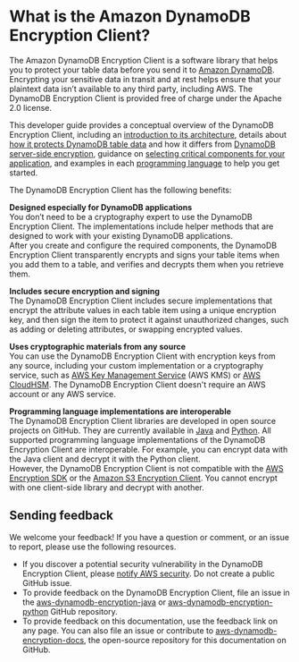 # What is the Amazon DynamoDB Encryption Client?<a name="what-is-ddb-encrypt"></a>

The Amazon DynamoDB Encryption Client is a software library that helps you to protect your table data before you send it to [Amazon DynamoDB](https://docs.aws.amazon.com/amazondynamodb/latest/developerguide/)\. Encrypting your sensitive data in transit and at rest helps ensure that your plaintext data isn’t available to any third party, including AWS\. The DynamoDB Encryption Client is provided free of charge under the Apache 2\.0 license\.

This developer guide provides a conceptual overview of the DynamoDB Encryption Client, including an [introduction to its architecture](how-it-works.md), details about [how it protects DynamoDB table data](encrypted-and-signed.md) and how it differs from [DynamoDB server\-side encryption](client-server-side.md), guidance on [selecting critical components for your application](crypto-materials-providers.md), and examples in each [programming language](programming-languages.md) to help you get started\.

The DynamoDB Encryption Client has the following benefits:

**Designed especially for DynamoDB applications**  
You don’t need to be a cryptography expert to use the DynamoDB Encryption Client\. The implementations include helper methods that are designed to work with your existing DynamoDB applications\.   
After you create and configure the required components, the DynamoDB Encryption Client transparently encrypts and signs your table items when you add them to a table, and verifies and decrypts them when you retrieve them\.

**Includes secure encryption and signing**  
The DynamoDB Encryption Client includes secure implementations that encrypt the attribute values in each table item using a unique encryption key, and then sign the item to protect it against unauthorized changes, such as adding or deleting attributes, or swapping encrypted values\.

**Uses cryptographic materials from any source**  
You can use the DynamoDB Encryption Client with encryption keys from any source, including your custom implementation or a cryptography service, such as [AWS Key Management Service](https://docs.aws.amazon.com/kms/latest/developerguide/) \(AWS KMS\) or [AWS CloudHSM](https://docs.aws.amazon.com/cloudhsm/latest/userguide/)\. The DynamoDB Encryption Client doesn't require an AWS account or any AWS service\.

**Programming language implementations are interoperable**  
The DynamoDB Encryption Client libraries are developed in open source projects on GitHub\. They are currently available in [Java](https://github.com/aws/aws-dynamodb-encryption-java/) and [Python](https://github.com/aws/aws-dynamodb-encryption-python/)\.  All supported programming language implementations of the DynamoDB Encryption Client are interoperable\. For example, you can encrypt data with the Java client and decrypt it with the Python client\.   
However, the DynamoDB Encryption Client is not compatible with the [AWS Encryption SDK](https://docs.aws.amazon.com/encryption-sdk/latest/developer-guide/) or the [Amazon S3 Encryption Client](https://docs.aws.amazon.com/AmazonS3/latest/dev/UsingClientSideEncryption.html)\. You cannot encrypt with one client\-side library and decrypt with another\.

## Sending feedback<a name="feedback"></a>

We welcome your feedback\! If you have a question or comment, or an issue to report, please use the following resources\.
+ If you discover a potential security vulnerability in the DynamoDB Encryption Client, please [notify AWS security](https://aws.amazon.com/security/vulnerability-reporting/)\. Do not create a public GitHub issue\.
+ To provide feedback on the DynamoDB Encryption Client, file an issue in the [aws\-dynamodb\-encryption\-java](https://github.com/aws/aws-dynamodb-encryption-java/) or [aws\-dynamodb\-encryption\-python](https://github.com/aws/aws-dynamodb-encryption-python/) GitHub repository\.
+ To provide feedback on this documentation, use the feedback link on any page\. You can also file an issue or contribute to [aws\-dynamodb\-encryption\-docs](https://github.com/awsdocs/aws-dynamodb-encryption-docs/), the open\-source repository for this documentation on GitHub\.